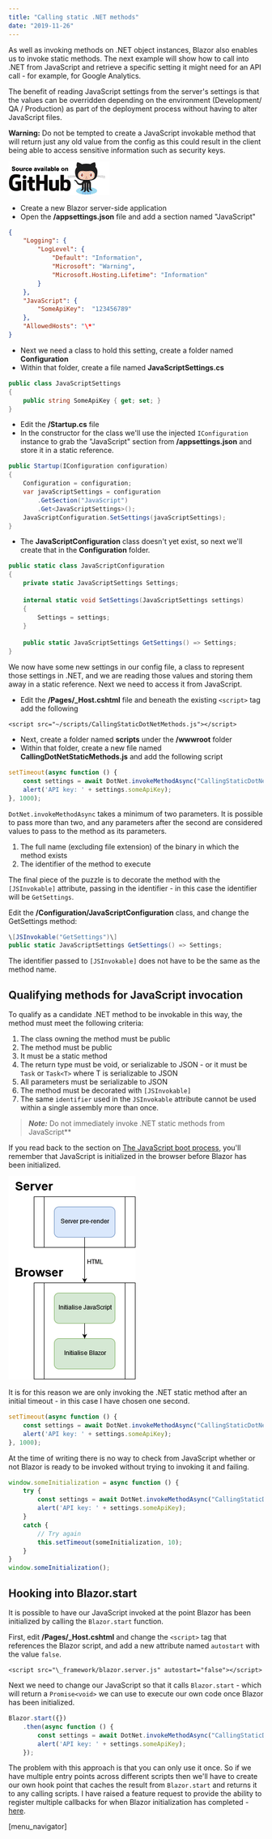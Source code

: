 ```yaml
---
title: "Calling static .NET methods"
date: "2019-11-26"
---
```


As well as invoking methods on .NET object instances, Blazor also enables us to invoke static methods. The next example will show how to call into .NET from JavaScript and retrieve a specific setting it might need for an API call - for example, for Google Analytics.

The benefit of reading JavaScript settings from the server's settings is that the values can be overridden depending on the environment (Development/ QA / Production) as part of the deployment process without having to alter JavaScript files.

**Warning:** Do not be tempted to create a JavaScript invokable method that will return just any old value from the config as this could result in the client being able to access sensitive information such as security keys.

[![](images/SourceLink-e1567978928628.png)](https://github.com/mrpmorris/blazor-university/tree/master/src/JavaScriptInterop/CallingStaticDotNetMethods)

- Create a new Blazor server-side application
- Open the **/appsettings.json** file and add a section named "JavaScript"

```json
{
    "Logging": {
        "LogLevel": {
            "Default": "Information",
            "Microsoft": "Warning",
            "Microsoft.Hosting.Lifetime": "Information"
        }
    },
    "JavaScript": {
        "SomeApiKey":  "123456789"
    },
    "AllowedHosts": "\*"
}
```

- Next we need a class to hold this setting, create a folder named **Configuration**
- Within that folder, create a file named **JavaScriptSettings.cs**

```cs
public class JavaScriptSettings
{
    public string SomeApiKey { get; set; }
}
```

- Edit the **/Startup.cs** file
- In the constructor for the class we'll use the injected `IConfiguration` instance to grab the "JavaScript" section from **/appsettings.json** and store it in a static reference.

```cs
public Startup(IConfiguration configuration)
{
    Configuration = configuration;
    var javaScriptSettings = configuration
        .GetSection("JavaScript")
        .Get<JavaScriptSettings>();
    JavaScriptConfiguration.SetSettings(javaScriptSettings);
}
```

- The **JavaScriptConfiguration** class doesn't yet exist, so next we'll create that in the **Configuration** folder.

```cs
public static class JavaScriptConfiguration
{
    private static JavaScriptSettings Settings;

    internal static void SetSettings(JavaScriptSettings settings)
    {
        Settings = settings;
    }

    public static JavaScriptSettings GetSettings() => Settings;
}
```

We now have some new settings in our config file, a class to represent those settings in .NET, and we are reading those values and storing them away in a static reference. Next we need to access it from JavaScript.

- Edit the **/Pages/_Host.cshtml** file and beneath the existing `<script>` tag add the following

```cshtml
<script src="~/scripts/CallingStaticDotNetMethods.js"></script>
```

- Next, create a folder named **scripts** under the **/wwwroot** folder
- Within that folder, create a new file named **CallingDotNetStaticMethods.js** and add the following script

```js
setTimeout(async function () {
    const settings = await DotNet.invokeMethodAsync("CallingStaticDotNetMethods", "GetSettings");
    alert('API key: ' + settings.someApiKey);
}, 1000);
```

`DotNet.invokeMethodAsync` takes a minimum of two parameters. It is possible to pass more than two, and any parameters after the second are considered values to pass to the method as its parameters.

1. The full name (excluding file extension) of the binary in which the method exists
2. The identifier of the method to execute

The final piece of the puzzle is to decorate the method with the `[JSInvokable]` attribute, passing in the identifier - in this case the identifier will be `GetSettings`.

Edit the **/Configuration/JavaScriptConfiguration** class, and change the GetSettings method:

```cs
\[JSInvokable("GetSettings")\]
public static JavaScriptSettings GetSettings() => Settings;
```

The identifier passed to `[JSInvokable]` does not have to be the same as the method name.

## Qualifying methods for JavaScript invocation

To qualify as a candidate .NET method to be invokable in this way, the method must meet the following criteria:

1. The class owning the method must be public
2. The method must be public
3. It must be a static method
4. The return type must be void, or serializable to JSON - or it must be `Task` or `Task<T>` where T is serializable to JSON
5. All parameters must be serializable to JSON
6. The method must be decorated with `[JSInvokable]`
7. The same `identifier` used in the `JSInvokable` attribute cannot be used within a single assembly more than once.

> **_Note:_** Do not immediately invoke .NET static methods from JavaScript**

If you read back to the section on [The JavaScript boot process](/javascript-interop/javascript-boot-process/), you'll remember that JavaScript is initialized in the browser before Blazor has been initialized.

![](images/JavaScriptBootProcessDiagram.png)

It is for this reason we are only invoking the .NET static method after an initial timeout - in this case I have chosen one second.

```js
setTimeout(async function () {
    const settings = await DotNet.invokeMethodAsync("CallingStaticDotNetMethods", "GetSettings");
    alert('API key: ' + settings.someApiKey);
}, 1000);
```

At the time of writing there is no way to check from JavaScript whether or not Blazor is ready to be invoked without trying to invoking it and failing.

```js
window.someInitialization = async function () {
    try {
        const settings = await DotNet.invokeMethodAsync("CallingStaticDotNetMethods", "GetSettings");
        alert('API key: ' + settings.someApiKey);
    }
    catch {
        // Try again
        this.setTimeout(someInitialization, 10);
    }
}
window.someInitialization();
```

## Hooking into Blazor.start

It is possible to have our JavaScript invoked at the point Blazor has been initialized by calling the `Blazor.start` function.

First, edit **/Pages/_Host.cshtml** and change the `<script>` tag that references the Blazor script, and add a new attribute named `autostart` with the value `false`.

```cshtml
<script src="\_framework/blazor.server.js" autostart="false"></script>
```

Next we need to change our JavaScript so that it calls `Blazor.start` - which will return a `Promise<void>` we can use to execute our own code once Blazor has been initialized.

```js
Blazor.start({})
    .then(async function () {
        const settings = await DotNet.invokeMethodAsync("CallingStaticDotNetMethods", "GetSettings");
        alert('API key: ' + settings.someApiKey);
    });
```

The problem with this approach is that you can only use it once. So if we have multiple entry points across different scripts then we'll have to create our own hook point that caches the result from `Blazor.start` and returns it to any calling scripts. I have raised a feature request to provide the ability to register multiple callbacks for when Blazor initialization has completed - [here](https://github.com/aspnet/AspNetCore/issues/17504).

\[menu\_navigator\]
